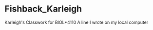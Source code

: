 # Fishback_Karleigh
Karleigh's Classwork for BIOL*4110
A   l i n e   I   w r o t e   o n   m y   l o c a l   c o m p u t e r    
 